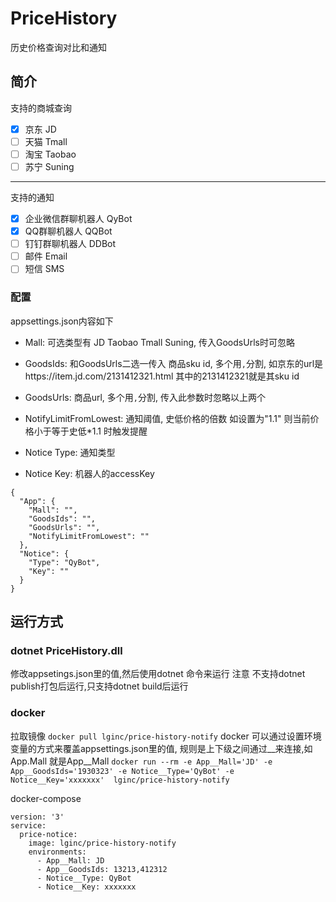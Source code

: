 # PriceHistory
历史价格查询对比和通知

## 简介
支持的商城查询
- [x] 京东 JD
- [ ] 天猫 Tmall
- [ ] 淘宝 Taobao
- [ ] 苏宁 Suning

---
支持的通知
- [x] 企业微信群聊机器人 QyBot
- [x] QQ群聊机器人 QQBot
- [ ] 钉钉群聊机器人 DDBot
- [ ] 邮件 Email
- [ ] 短信 SMS

### 配置
appsettings.json内容如下
- Mall: 可选类型有 JD Taobao Tmall Suning, 传入GoodsUrls时可忽略
- GoodsIds: 和GoodsUrls二选一传入 商品sku id, 多个用`,`分割, 如京东的url是https://item.jd.com/2131412321.html  其中的2131412321就是其sku id
- GoodsUrls: 商品url, 多个用`,`分割, 传入此参数时忽略以上两个
- NotifyLimitFromLowest: 通知阈值, 史低价格的倍数 如设置为"1.1" 则当前价格小于等于史低*1.1 时触发提醒

- Notice Type: 通知类型
- Notice Key: 机器人的accessKey
```
{
  "App": {
    "Mall": "",
    "GoodsIds": "",
    "GoodsUrls": "",
    "NotifyLimitFromLowest": ""
  },
  "Notice": {
    "Type": "QyBot",
    "Key": ""
  }
}
```

## 运行方式
### dotnet PriceHistory.dll
修改appsetings.json里的值,然后使用dotnet 命令来运行 
注意 不支持dotnet publish打包后运行,只支持dotnet build后运行

### docker
拉取镜像 `docker pull lginc/price-history-notify`
docker 可以通过设置环境变量的方式来覆盖appsettings.json里的值, 规则是上下级之间通过__来连接,如App.Mall 就是App__Mall
`docker run --rm -e App__Mall='JD' -e App__GoodsIds='1930323' -e Notice__Type='QyBot' -e Notice__Key='xxxxxxx'  lginc/price-history-notify`

docker-compose
```
version: '3'
service:
  price-notice:
    image: lginc/price-history-notify
    environments:
      - App__Mall: JD
      - App__GoodsIds: 13213,412312
      - Notice__Type: QyBot
      - Notice__Key: xxxxxxx
```
